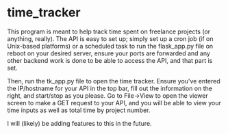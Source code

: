 # time_tracker
This program is meant to help track time spent on freelance projects (or anything, really). The API is easy to set up; simply set up a cron job (if on Unix-based platforms) or a scheduled task to run the flask_app.py file on reboot on your desired server, ensure your ports are forwarded and any other backend work is done to be able to access the API, and that part is set.

Then, run the tk_app.py file to open the time tracker. Ensure you've entered the IP/hostname for your API in the top bar, fill out the information on the right, and start/stop as you please. Go to File->View to open the viewer screen to make a GET request to your API, and you will be able to view your time inputs as well as total time by project number.

I will (likely) be adding features to this in the future.
